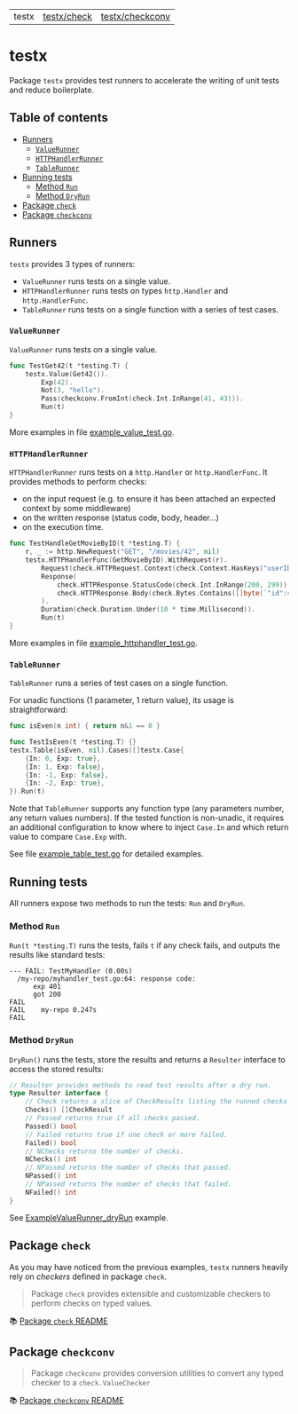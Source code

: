 <table align="center">
	<tr>
		<td>testx</td>
		<td><a href="./check/README.md">testx/check</a></td>
		<td><a href="./checkconv/README.md">testx/checkconv</a></td>
	</tr>
</table>

# testx

Package `testx` provides test runners to accelerate the writing
of unit tests and reduce boilerplate.

## Table of contents

- [Runners](#runners)
  - [`ValueRunner`](#valuerunner)
  - [`HTTPHandlerRunner`](#httphandlerrunner)
  - [`TableRunner`](#tablerunner)
- [Running tests](#running-tests)
  - [Method `Run`](#method-run)
  - [Method `DryRun`](#method-dryrun)
- [Package `check`](#package-check)
- [Package `checkconv`](#package-checkconv)

## Runners

`testx` provides 3 types of runners:

- `ValueRunner` runs tests on a single value.
- `HTTPHandlerRunner` runs tests on types `http.Handler` and `http.HandlerFunc`.
- `TableRunner` runs tests on a single function with a series of test cases.

### `ValueRunner`

`ValueRunner` runs tests on a single value.

```go
func TestGet42(t *testing.T) {
    testx.Value(Get42()).
        Exp(42).
        Not(3, "hello").
        Pass(checkconv.FromInt(check.Int.InRange(41, 43))).
        Run(t)
}
```

More examples in file [example_value_test.go](./example_value_test.go).

### `HTTPHandlerRunner`

`HTTPHandlerRunner` runs tests on a `http.Handler` or `http.HandlerFunc`.
It provides methods to perform checks:
- on the input request (e.g. to ensure it has been attached an expected context
  by some middleware)
- on the written response (status code, body, header...)
- on the execution time.

```go
func TestHandleGetMovieByID(t *testing.T) {
	r, _ := http.NewRequest("GET", "/movies/42", nil)
	testx.HTTPHandlerFunc(GetMovieByID).WithRequest(r).
		Request(check.HTTPRequest.Context(check.Context.HasKeys("userID"))).
		Response(
			check.HTTPResponse.StatusCode(check.Int.InRange(200, 299)),
			check.HTTPResponse.Body(check.Bytes.Contains([]byte(`"id":42`))),
		).
		Duration(check.Duration.Under(10 * time.Millisecond)).
		Run(t)
}
```

More examples in file [example_httphandler_test.go](./example_httphandler_test.go).

### `TableRunner`

`TableRunner` runs a series of test cases on a single function.

For unadic functions (1 parameter, 1 return value), its usage is straightforward:

```go
func isEven(n int) { return n&1 == 0 }

func TestIsEven(t *testing.T) {}
testx.Table(isEven, nil).Cases([]testx.Case{
    {In: 0, Exp: true},
    {In: 1, Exp: false},
    {In: -1, Exp: false},
    {In: -2, Exp: true},
}).Run(t)
```

Note that `TableRunner` supports any function type (any parameters number,
any return values numbers). If the tested function is non-unadic, it requires
an additional configuration to know where to inject `Case.In` and which
return value to compare `Case.Exp` with.

See file [example_table_test.go](./example_table_test.go) for detailed examples.

## Running tests

All runners expose two methods to run the tests: `Run` and `DryRun`.

### Method `Run`

`Run(t *testing.T)` runs the tests, fails `t` if any check fails,
and outputs the results like standard tests:

```
--- FAIL: TestMyHandler (0.00s)
  /my-repo/myhandler_test.go:64: response code:
      exp 401
      got 200
FAIL
FAIL	my-repo	0.247s
FAIL
```

### Method `DryRun`

`DryRun()` runs the tests, store the results and returns a `Resulter` interface
to access the stored results:

```go
// Resulter provides methods to read test results after a dry run.
type Resulter interface {
    // Check returns a slice of CheckResults listing the runned checks
    Checks() []CheckResult
    // Passed returns true if all checks passed.
    Passed() bool
    // Failed returns true if one check or more failed.
    Failed() bool
    // NChecks returns the number of checks.
    NChecks() int
    // NPassed returns the number of checks that passed.
    NPassed() int
    // NPassed returns the number of checks that failed.
    NFailed() int
}
```

See [ExampleValueRunner_dryRun](./example_value_test.go) example.

## Package `check`

As you may have noticed from the previous examples, `testx` runners heavily
rely on _checkers_ defined in package `check`.

> Package `check` provides extensible and customizable checkers to perform checks on typed values.

📚 [Package `check` README](./check/README.md)

## Package `checkconv`

> Package `checkconv` provides conversion utilities to convert any typed checker to a `check.ValueChecker`

📚 [Package `checkconv` README](./checkconv/README.md)
